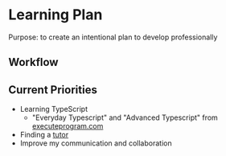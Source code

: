 # Learning Plan

Purpose: to create an intentional plan to develop professionally

## Workflow

## Current Priorities

- Learning TypeScript
  - "Everyday Typescript" and "Advanced Typescript" from [executeprogram.com](https://www.executeprogram.com/courses)
- Finding a [tutor](./tutoring_plan.md)
- Improve my communication and collaboration
